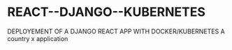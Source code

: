 # REACT--DJANGO--KUBERNETES
DEPLOYEMENT OF A DJANGO REACT APP WITH DOCKER/KUBERNETES
A country x application
